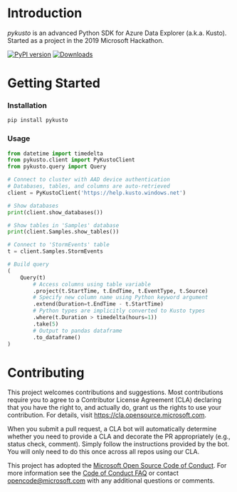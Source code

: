 # Introduction 
_pykusto_ is an advanced Python SDK for Azure Data Explorer (a.k.a. Kusto).  
Started as a project in the 2019 Microsoft Hackathon.

[![PyPI version](https://badge.fury.io/py/pykusto.svg)](https://badge.fury.io/py/pykusto)
[![Downloads](https://pepy.tech/badge/pykusto)](https://pepy.tech/project/pykusto)

# Getting Started
### Installation
```bash
pip install pykusto
```

### Usage
```python
from datetime import timedelta
from pykusto.client import PyKustoClient
from pykusto.query import Query

# Connect to cluster with AAD device authentication
# Databases, tables, and columns are auto-retrieved
client = PyKustoClient('https://help.kusto.windows.net')

# Show databases
print(client.show_databases())

# Show tables in 'Samples' database
print(client.Samples.show_tables())

# Connect to 'StormEvents' table
t = client.Samples.StormEvents

# Build query
(
    Query(t)        
        # Access columns using table variable 
        .project(t.StartTime, t.EndTime, t.EventType, t.Source)
        # Specify new column name using Python keyword argument   
        .extend(Duration=t.EndTime - t.StartTime)
        # Python types are implicitly converted to Kusto types
        .where(t.Duration > timedelta(hours=1))
        .take(5)
        # Output to pandas dataframe
        .to_dataframe()
) 
```

# Contributing

This project welcomes contributions and suggestions.  Most contributions require you to agree to a
Contributor License Agreement (CLA) declaring that you have the right to, and actually do, grant us
the rights to use your contribution. For details, visit https://cla.opensource.microsoft.com.

When you submit a pull request, a CLA bot will automatically determine whether you need to provide
a CLA and decorate the PR appropriately (e.g., status check, comment). Simply follow the instructions
provided by the bot. You will only need to do this once across all repos using our CLA.

This project has adopted the [Microsoft Open Source Code of Conduct](https://opensource.microsoft.com/codeofconduct/).
For more information see the [Code of Conduct FAQ](https://opensource.microsoft.com/codeofconduct/faq/) or
contact [opencode@microsoft.com](mailto:opencode@microsoft.com) with any additional questions or comments.

